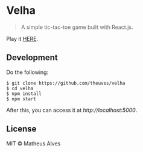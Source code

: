 # Velha

> A simple tic-tac-toe game built with React.js.

Play it [HERE](https://theuves.github.io/velha).

## Development

Do the following:

```
$ git clone https://github.com/theuves/velha
$ cd velha
$ npm install
$ npm start
```

After this, you can access it at *http://localhost:5000*.

## License

MIT &copy; Matheus Alves
